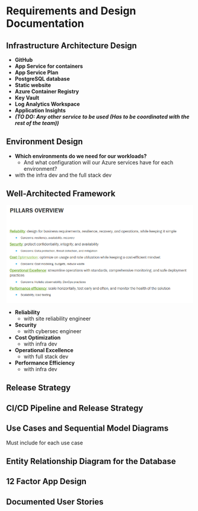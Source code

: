 # Requirements and Design Documentation

## Infrastructure Architecture Design

- **GitHub**
- **App Service for containers**
- **App Service Plan**
- **PostgreSQL database**
- **Static website**
- **Azure Container Registry**
- **Key Vault**
- **Log Analytics Workspace**
- **Application Insights**
- **_(TO DO: Any other service to be used (Has to be coordinated with the rest of the team))_**

## Environment Design

- **Which environments do we need for our workloads?**
  - And what configuration will our Azure services have for each environment?
- with the infra dev and the full stack dev

## Well-Architected Framework

![1731181133359](image/README/1731181133359.png)

- **Reliability**
  - with site reliability engineer
- **Security**
  - with cybersec engineer
- **Cost Optimization**
  - with infra dev
- **Operational Excellence**
  - with full stack dev
- **Performance Efficiency**
  - with infra dev

## Release Strategy

## CI/CD Pipeline and Release Strategy

## Use Cases and Sequential Model Diagrams
Must include for each use case

## Entity Relationship Diagram for the Database

## 12 Factor App Design

## Documented User Stories

